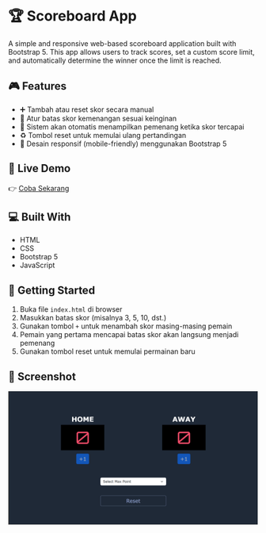 # 🏆 Scoreboard App

A simple and responsive web-based scoreboard application built with Bootstrap 5. This app allows users to track scores, set a custom score limit, and automatically determine the winner once the limit is reached.

## 🎮 Features

- ➕ Tambah atau reset skor secara manual
- 🎯 Atur batas skor kemenangan sesuai keinginan
- 🏁 Sistem akan otomatis menampilkan pemenang ketika skor tercapai
- ♻️ Tombol reset untuk memulai ulang pertandingan
- 📱 Desain responsif (mobile-friendly) menggunakan Bootstrap 5

## 🔗 Live Demo

👉 [Coba Sekarang](https://username.github.io/score-board/)

## 💻 Built With

- HTML
- CSS
- Bootstrap 5
- JavaScript

## 🚀 Getting Started

1. Buka file `index.html` di browser
2. Masukkan batas skor (misalnya 3, 5, 10, dst.)
3. Gunakan tombol `+` untuk menambah skor masing-masing pemain
4. Pemain yang pertama mencapai batas skor akan langsung menjadi pemenang
5. Gunakan tombol reset untuk memulai permainan baru

## 📸 Screenshot

![Preview](assets/score-board.png)
